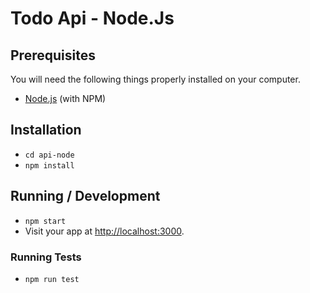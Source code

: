 # Todo Api - Node.Js

## Prerequisites

You will need the following things properly installed on your computer.

* [Node.js](http://nodejs.org/) (with NPM)

## Installation

* `cd api-node`
* `npm install`

## Running / Development

* `npm start`
* Visit your app at [http://localhost:3000](http://localhost:3000).

### Running Tests

* `npm run test`
